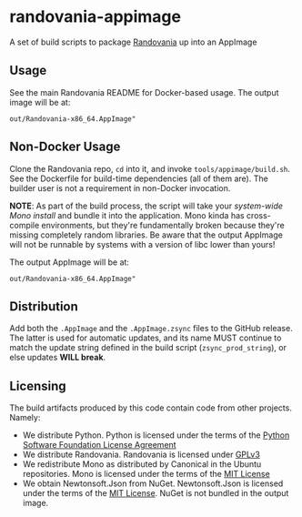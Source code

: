# randovania-appimage

A set of build scripts to package [Randovania](https://github.com/randovania/randovania) up into an AppImage

## Usage

See the main Randovania README for Docker-based usage. The output image will be at:

```
out/Randovania-x86_64.AppImage"
```

## Non-Docker Usage

Clone the Randovania repo, `cd` into it, and invoke `tools/appimage/build.sh`. See the Dockerfile for build-time dependencies (all of them are). The builder user is not a requirement in non-Docker invocation.

**NOTE**: As part of the build process, the script will take your *system-wide Mono install* and bundle it into the application. Mono kinda has cross-compile environments, but they're fundamentally broken because they're missing completely random libraries. Be aware that the output AppImage will not be runnable by systems with a version of libc lower than yours!

The output AppImage will be at:

```
out/Randovania-x86_64.AppImage"
```

## Distribution

Add both the `.AppImage` and the `.AppImage.zsync` files to the GitHub release. The latter is used for automatic updates, and its name MUST continue to match the update string defined in the build script (`zsync_prod_string`), or else updates **WILL break**.

## Licensing

The build artifacts produced by this code contain code from other projects. Namely:

* We distribute Python. Python is licensed under the terms of the [Python Software Foundation License Agreement](https://docs.python.org/3/license.html#psf-license)
* We distribute Randovania. Randovania is licensed under [GPLv3](https://github.com/randovania/randovania/blob/main/LICENSE)
* We redistribute Mono as distributed by Canonical in the Ubuntu repositories. Mono is licensed under the terms of the [MIT License](https://github.com/mono/mono/blob/main/LICENSE)
* We obtain Newtonsoft.Json from NuGet. Newtonsoft.Json is licensed under the terms of the [MIT License](https://github.com/JamesNK/Newtonsoft.Json/blob/master/LICENSE.md). NuGet is not bundled in the output image.
